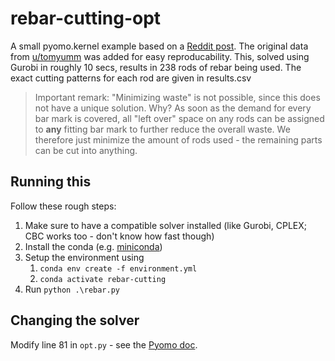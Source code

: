 # rebar-cutting-opt
A small pyomo.kernel example based on a [Reddit post](https://www.reddit.com/r/Python/comments/u5sisg/use_python_to_optimize_the_rebar_lost_in/).
The original data from [u/tomyumm](https://www.reddit.com/user/tomyumm/) was added for easy reproducability. This, solved using Gurobi in roughly 10 secs,
results in 238 rods of rebar being used. The exact cutting patterns for each rod are given in results.csv

> Important remark: "Minimizing waste" is not possible, since this does not have a unique solution. Why? As soon as the demand for every
bar mark is covered, all "left over" space on any rods can be assigned to **any** fitting bar mark to further reduce the overall waste.
We therefore just minimize the amount of rods used - the remaining parts can be cut into anything.

## Running this

Follow these rough steps:
1. Make sure to have a compatible solver installed (like Gurobi, CPLEX; CBC works too - don't know how fast though)
2. Install the conda (e.g. [miniconda](https://docs.conda.io/en/latest/miniconda.html))
3. Setup the environment using
    1. `conda env create -f environment.yml`
    2. `conda activate rebar-cutting`
4. Run `python .\rebar.py`

## Changing the solver

Modify line 81 in `opt.py` - see the [Pyomo doc](https://pyomo.readthedocs.io/en/stable/solving_pyomo_models.html).